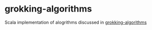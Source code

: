 # grokking-algorithms

Scala implementation of alogrithms discussed in [grokking-algorithms](https://www.manning.com/books/grokking-algorithms)
